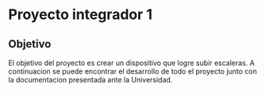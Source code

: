 # Proyecto integrador 1
## Objetivo
El objetivo del proyecto es crear un dispositivo que logre subir escaleras. A continuacion se puede encontrar el desarrollo de todo el proyecto junto con la documentacion presentada ante la Universidad.
